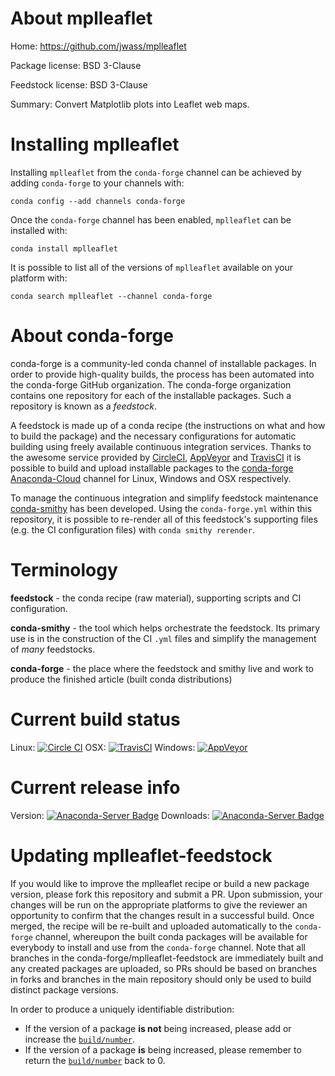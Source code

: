 About mplleaflet
================

Home: https://github.com/jwass/mplleaflet

Package license: BSD 3-Clause

Feedstock license: BSD 3-Clause

Summary: Convert Matplotlib plots into Leaflet web maps.



Installing mplleaflet
=====================

Installing `mplleaflet` from the `conda-forge` channel can be achieved by adding `conda-forge` to your channels with:

```
conda config --add channels conda-forge
```

Once the `conda-forge` channel has been enabled, `mplleaflet` can be installed with:

```
conda install mplleaflet
```

It is possible to list all of the versions of `mplleaflet` available on your platform with:

```
conda search mplleaflet --channel conda-forge
```



About conda-forge
=================

conda-forge is a community-led conda channel of installable packages.
In order to provide high-quality builds, the process has been automated into the
conda-forge GitHub organization. The conda-forge organization contains one repository
for each of the installable packages. Such a repository is known as a *feedstock*.

A feedstock is made up of a conda recipe (the instructions on what and how to build
the package) and the necessary configurations for automatic building using freely
available continuous integration services. Thanks to the awesome service provided by
[CircleCI](https://circleci.com/), [AppVeyor](http://www.appveyor.com/)
and [TravisCI](https://travis-ci.org/) it is possible to build and upload installable
packages to the [conda-forge](https://anaconda.org/conda-forge)
[Anaconda-Cloud](http://docs.anaconda.org/) channel for Linux, Windows and OSX respectively.

To manage the continuous integration and simplify feedstock maintenance
[conda-smithy](http://github.com/conda-forge/conda-smithy) has been developed.
Using the ``conda-forge.yml`` within this repository, it is possible to re-render all of
this feedstock's supporting files (e.g. the CI configuration files) with ``conda smithy rerender``.


Terminology
===========

**feedstock** - the conda recipe (raw material), supporting scripts and CI configuration.

**conda-smithy** - the tool which helps orchestrate the feedstock.
                   Its primary use is in the construction of the CI ``.yml`` files
                   and simplify the management of *many* feedstocks.

**conda-forge** - the place where the feedstock and smithy live and work to
                  produce the finished article (built conda distributions)

Current build status
====================

Linux: [![Circle CI](https://circleci.com/gh/conda-forge/mplleaflet-feedstock.svg?style=shield)](https://circleci.com/gh/conda-forge/mplleaflet-feedstock)
OSX: [![TravisCI](https://travis-ci.org/conda-forge/mplleaflet-feedstock.svg?branch=master)](https://travis-ci.org/conda-forge/mplleaflet-feedstock)
Windows: [![AppVeyor](https://ci.appveyor.com/api/projects/status/github/conda-forge/mplleaflet-feedstock?svg=True)](https://ci.appveyor.com/project/conda-forge/mplleaflet-feedstock/branch/master)

Current release info
====================
Version: [![Anaconda-Server Badge](https://anaconda.org/conda-forge/mplleaflet/badges/version.svg)](https://anaconda.org/conda-forge/mplleaflet)
Downloads: [![Anaconda-Server Badge](https://anaconda.org/conda-forge/mplleaflet/badges/downloads.svg)](https://anaconda.org/conda-forge/mplleaflet)


Updating mplleaflet-feedstock
=============================

If you would like to improve the mplleaflet recipe or build a new
package version, please fork this repository and submit a PR. Upon submission,
your changes will be run on the appropriate platforms to give the reviewer an
opportunity to confirm that the changes result in a successful build. Once
merged, the recipe will be re-built and uploaded automatically to the
`conda-forge` channel, whereupon the built conda packages will be available for
everybody to install and use from the `conda-forge` channel.
Note that all branches in the conda-forge/mplleaflet-feedstock are
immediately built and any created packages are uploaded, so PRs should be based
on branches in forks and branches in the main repository should only be used to
build distinct package versions.

In order to produce a uniquely identifiable distribution:
 * If the version of a package **is not** being increased, please add or increase
   the [``build/number``](http://conda.pydata.org/docs/building/meta-yaml.html#build-number-and-string).
 * If the version of a package **is** being increased, please remember to return
   the [``build/number``](http://conda.pydata.org/docs/building/meta-yaml.html#build-number-and-string)
   back to 0.
